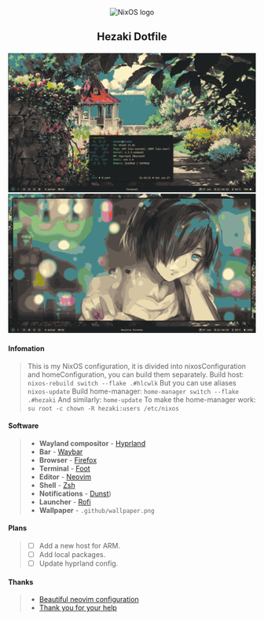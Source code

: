 <p align="center">
  <img src="https://raw.githubusercontent.com/NixOS/nixos-artwork/master/logo/nixos-white.png" width="400px" alt="NixOS logo"/>
</p>

## <p align="center">Hezaki Dotfile</p>

![Screenshot](.github/1.png)
![Screenshot](.github/2.png)

#### Infomation
> This is my NixOS configuration, it is divided into nixosConfiguration and homeConfiguration, you can build them separately.
> Build host:
> `nixos-rebuild switch --flake .#hlcwlk`
> But you can use aliases
> `nixos-update`
> Build home-manager:
> `home-manager switch --flake .#hezaki`
> And similarly:
> `home-update`
> To make the home-manager work:
> `su root -c chown -R hezaki:users /etc/nixos` 

#### Software
> - **Wayland compositor** - [Hyprland](https://hyprland.org/)
> - **Bar** - [Waybar](https://github.com/Alexays/Waybar)
> - **Browser** - [Firefox](https://www.mozilla.org/)
> - **Terminal** - [Foot](https://codeberg.org/dnkl/foot)
> - **Editor** - [Neovim](https://neovim.io/)
> - **Shell** - [Zsh](https://www.zsh.org/)
> - **Notifications** - [Dunst](https://github.com/dunst-project/dunst))
> - **Launcher** - [Rofi](https://github.com/lbonn/rofi)
> - **Wallpaper** - `.github/wallpaper.png`

#### Plans
> - [ ] Add a new host for ARM.
> - [ ] Add local packages.
> - [ ] Update hyprland config.

#### Thanks 
> - [Beautiful neovim configuration](https://github.com/Manas140/Conscious/tree/main)
> - [Thank you for your help](https://codeberg.org/ghosty)
